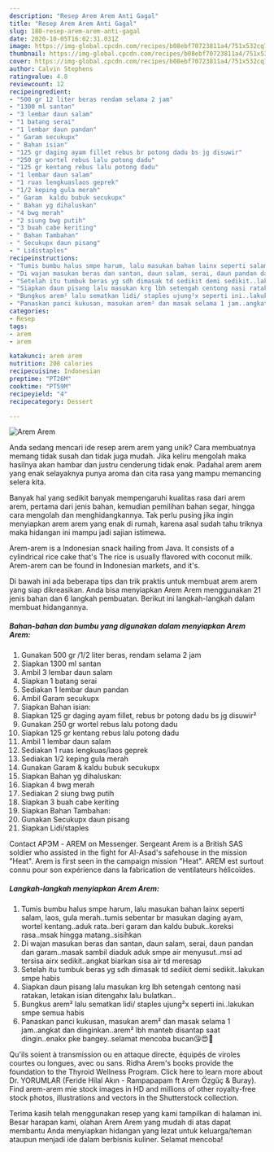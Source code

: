 ```yaml
---
description: "Resep Arem Arem Anti Gagal"
title: "Resep Arem Arem Anti Gagal"
slug: 180-resep-arem-arem-anti-gagal
date: 2020-10-05T16:02:31.031Z
image: https://img-global.cpcdn.com/recipes/b08ebf70723811a4/751x532cq70/arem-arem-foto-resep-utama.jpg
thumbnail: https://img-global.cpcdn.com/recipes/b08ebf70723811a4/751x532cq70/arem-arem-foto-resep-utama.jpg
cover: https://img-global.cpcdn.com/recipes/b08ebf70723811a4/751x532cq70/arem-arem-foto-resep-utama.jpg
author: Calvin Stephens
ratingvalue: 4.8
reviewcount: 12
recipeingredient:
- "500 gr 12 liter beras rendam selama 2 jam"
- "1300 ml santan"
- "3 lembar daun salam"
- "1 batang serai"
- "1 lembar daun pandan"
- " Garam secukupx"
- " Bahan isian"
- "125 gr daging ayam fillet rebus br potong dadu bs jg disuwir"
- "250 gr wortel rebus lalu potong dadu"
- "125 gr kentang rebus lalu potong dadu"
- "1 lembar daun salam"
- "1 ruas lengkuaslaos geprek"
- "1/2 keping gula merah"
- " Garam  kaldu bubuk secukupx"
- " Bahan yg dihaluskan"
- "4 bwg merah"
- "2 siung bwg putih"
- "3 buah cabe keriting"
- " Bahan Tambahan"
- " Secukupx daun pisang"
- " Lidistaples"
recipeinstructions:
- "Tumis bumbu halus smpe harum, lalu masukan bahan lainx seperti salam, laos, gula merah..tumis sebentar br masukan daging ayam, wortel kentang..aduk rata..beri garam dan kaldu bubuk..koreksi rasa..msak hingga matang..sisihkan"
- "Di wajan masukan beras dan santan, daun salam, serai, daun pandan dan garam..masak sambil diaduk aduk smpe air menyusut..msi ad tersisa airx sedikit..angkat biarkan sisa air td meresap"
- "Setelah itu tumbuk beras yg sdh dimasak td sedikit demi sedikit..lakukan smpe habis"
- "Siapkan daun pisang lalu masukan krg lbh setengah centong nasi ratakan, letakan isian ditengahx lalu bulatkan.."
- "Bungkus arem² lalu sematkan lidi/ staples ujung²x seperti ini..lakukan smpe semua habis"
- "Panaskan panci kukusan, masukan arem² dan masak selama 1 jam..angkat dan dinginkan..arem² lbh manteb disantap saat dingin..enakx pke bangey..selamat mencoba bucan😘😍🥰"
categories:
- Resep
tags:
- arem
- arem

katakunci: arem arem 
nutrition: 208 calories
recipecuisine: Indonesian
preptime: "PT26M"
cooktime: "PT59M"
recipeyield: "4"
recipecategory: Dessert

---
```



![Arem Arem](https://img-global.cpcdn.com/recipes/b08ebf70723811a4/751x532cq70/arem-arem-foto-resep-utama.jpg)

Anda sedang mencari ide resep arem arem yang unik? Cara membuatnya memang tidak susah dan tidak juga mudah. Jika keliru mengolah maka hasilnya akan hambar dan justru cenderung tidak enak. Padahal arem arem yang enak selayaknya punya aroma dan cita rasa yang mampu memancing selera kita.

Banyak hal yang sedikit banyak mempengaruhi kualitas rasa dari arem arem, pertama dari jenis bahan, kemudian pemilihan bahan segar, hingga cara mengolah dan menghidangkannya. Tak perlu pusing jika ingin menyiapkan arem arem yang enak di rumah, karena asal sudah tahu triknya maka hidangan ini mampu jadi sajian istimewa.

Arem-arem is a Indonesian snack hailing from Java. It consists of a cylindrical rice cake that&#39;s The rice is usually flavored with coconut milk. Arem-arem can be found in Indonesian markets, and it&#39;s.


Di bawah ini ada beberapa tips dan trik praktis untuk membuat arem arem yang siap dikreasikan. Anda bisa menyiapkan Arem Arem menggunakan 21 jenis bahan dan 6 langkah pembuatan. Berikut ini langkah-langkah dalam membuat hidangannya.

<!--inarticleads1-->

##### Bahan-bahan dan bumbu yang digunakan dalam menyiapkan Arem Arem:

1. Gunakan 500 gr /1/2 liter beras, rendam selama 2 jam
1. Siapkan 1300 ml santan
1. Ambil 3 lembar daun salam
1. Siapkan 1 batang serai
1. Sediakan 1 lembar daun pandan
1. Ambil  Garam secukupx
1. Siapkan  Bahan isian:
1. Siapkan 125 gr daging ayam fillet, rebus br potong dadu bs jg disuwir²
1. Gunakan 250 gr wortel rebus lalu potong dadu
1. Siapkan 125 gr kentang rebus lalu potong dadu
1. Ambil 1 lembar daun salam
1. Sediakan 1 ruas lengkuas/laos geprek
1. Sediakan 1/2 keping gula merah
1. Gunakan  Garam &amp; kaldu bubuk secukupx
1. Siapkan  Bahan yg dihaluskan:
1. Siapkan 4 bwg merah
1. Sediakan 2 siung bwg putih
1. Siapkan 3 buah cabe keriting
1. Siapkan  Bahan Tambahan:
1. Gunakan  Secukupx daun pisang
1. Siapkan  Lidi/staples


Contact АРЭМ - AREM on Messenger. Sergeant Arem is a British SAS soldier who assisted in the fight for Al-Asad&#39;s safehouse in the mission &#34;Heat&#34;. Arem is first seen in the campaign mission &#34;Heat&#34;. AREM est surtout connu pour son expérience dans la fabrication de ventilateurs hélicoïdes. 

<!--inarticleads2-->

##### Langkah-langkah menyiapkan Arem Arem:

1. Tumis bumbu halus smpe harum, lalu masukan bahan lainx seperti salam, laos, gula merah..tumis sebentar br masukan daging ayam, wortel kentang..aduk rata..beri garam dan kaldu bubuk..koreksi rasa..msak hingga matang..sisihkan
1. Di wajan masukan beras dan santan, daun salam, serai, daun pandan dan garam..masak sambil diaduk aduk smpe air menyusut..msi ad tersisa airx sedikit..angkat biarkan sisa air td meresap
1. Setelah itu tumbuk beras yg sdh dimasak td sedikit demi sedikit..lakukan smpe habis
1. Siapkan daun pisang lalu masukan krg lbh setengah centong nasi ratakan, letakan isian ditengahx lalu bulatkan..
1. Bungkus arem² lalu sematkan lidi/ staples ujung²x seperti ini..lakukan smpe semua habis
1. Panaskan panci kukusan, masukan arem² dan masak selama 1 jam..angkat dan dinginkan..arem² lbh manteb disantap saat dingin..enakx pke bangey..selamat mencoba bucan😘😍🥰


Qu&#39;ils soient à transmission ou en attaque directe, équipés de viroles courtes ou longues, avec ou sans. Ridha Arem&#39;s books provide the foundation to the Thyroid Wellness Program. Click here to learn more about Dr. YORUMLAR (Feride Hilal Akın - Rampapapam ft Arem Özgüç &amp; Buray). Find arem-arem mie stock images in HD and millions of other royalty-free stock photos, illustrations and vectors in the Shutterstock collection. 

Terima kasih telah menggunakan resep yang kami tampilkan di halaman ini. Besar harapan kami, olahan Arem Arem yang mudah di atas dapat membantu Anda menyiapkan hidangan yang lezat untuk keluarga/teman ataupun menjadi ide dalam berbisnis kuliner. Selamat mencoba!
